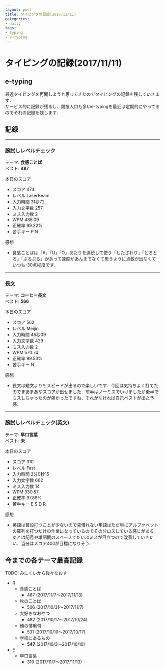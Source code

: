 ```yaml
---
layout: post
title: タイピングの記録(2017/11/11)
categories:
- daily
tags:
- typing
- e-typing
---
```


# タイピングの記録(2017/11/11)

## e-typing
最近タイピングを再開しようと思ってきたのでタイピングの記録を残していきます．  
サービス的に記録が残るし、競技人口も多いe-typingを最近は定期的にやってるのでそれの記録を残します．

## 記録
---
### 腕試しレベルチェック
テーマ: **食感ことば**  
ベスト: **487**

本日のスコア
- スコア 474
- レベル LaserBeam
- 入力時間 31秒72
- 入力文字数 257
- ミス入力数 2
- WPM 486.09
- 正確率 99.22%
- 苦手キー P N

感想
- 食感ことばは「A」「U」「O」あたりを連続して使う「したざわり」「とろとろ」「ぷるぷる」があって速度があんまでなくて思うように点数が出なくていつも-30点程度です．

---
### 長文
テーマ: **コーヒー長文**  
ベスト: **566**

本日のスコア
- スコア 562
- レベル Meijin
- 入力時間 45秒09
- 入力文字数 429
- ミス入力数 2
- WPM 570.74
- 正確率 99.53%
- 苦手キー N

感想
- 長文は短文よりもスピードが出るので楽しいです．今回は気持ちよく打てたのでまあまあなスコアが出せました．前半はノーミスでいけましたが後半でミスしちゃったのが痛かったですね，それがなければ自己ベストが出た予感．

---
### 腕試しレベルチェック(英文)
テーマ: **早口言葉**  
ベスト: **未**

本日のスコア

- スコア 310
- レベル Fast
- 入力時間 2分0秒15
- 入力文字数 662
- ミス入力数 14
- WPM 330.57
- 正確率 97.88%
- 苦手キー E S D R  

感想
- 英語は普段打つことが少ないので見慣れない単語はただ単にアルファベットの羅列を打つだけの作業になっているのでその分ロスしている感じがある．あとは記号や単語間のスペースでだいぶミスが目立つので改善していきたい．当分はスコア400が目標になりそう．

## 今までの各テーマ最高記録
TODO: みにくいから後々なおす

- R
  - 食感ことば
    - 487 (2017/11/7～2017/11/13)
  - 秋のことば
    - 506 (2017/10/31～2017/11/7)
  - 大好きなおやつ
    - 482 (2017/10/17～2017/10/24)
  - 顔の慣用句
    - 531 (2017/10/10～2017/10/17)
  - 学校にあるもの
    - **547** (2017/10/3～2017/10/10)
- E
  - 早口言葉
    - 310 (2017/11/7～2017/11/13)
